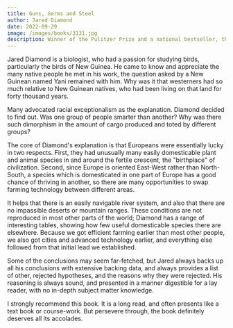 ```yaml
---
title: Guns, Germs and Steel
author: Jared Diamond
date: 2022-09-29
image: /images/books/3131.jpg
description: Winner of the Pulitzer Prize and a national bestseller, this book explores the rise of civilization in humans and how the world came to be the way it is, today.
---
```


Jared Diamond is a biologist, who had a passion for studying birds, particularly the birds of New Guinea. He came to know and appreciate the many native people he met in his work, the question asked by a New Guinean named Yani remained with him. Why was it that westerners had so much relative to New Guinean natives, who had been living on that land for forty thousand years.

Many advocated racial exceptionalism as the explanation. Diamond decided to find out. Was one group of people smarter than another? Why was there such dimorphism in the amount of cargo produced and toted by different groups?

The core of Diamond's explanation is that Europeans were essentially lucky in two respects. First, they had unusually many easily domesticable plant and animal species in and around the fertile crescent, the "birthplace" of civilization. Second, since Europe is oriented East-West rather than North-South, a species which is domesticated in one part of Europe has a good chance of thriving in another, so there are many opportunities to swap farming technology between different areas.

It helps that there is an easily navigable river system, and also that there are no impassible deserts or mountain ranges. These conditions are not reproduced in most other parts of the world; Diamond has a range of interesting tables, showing how few useful domesticable species there are elsewhere. Because we got efficient farming earlier than most other people, we also got cities and advanced technology earlier, and everything else followed from that initial lead we established.

Some of the conclusions may seem far-fetched, but Jared always backs up all his conclusions with extensive backing data, and always provides a list of other, rejected hypotheses, and the reasons why they were rejected. His reasoning is always sound, and presented in a manner digestible for a lay reader, with no in-depth subject matter knowledge.

I strongly recommend this book. It is a long read, and often presents like a text book or course-work. But persevere through, the book definitely deserves all its accolades.
